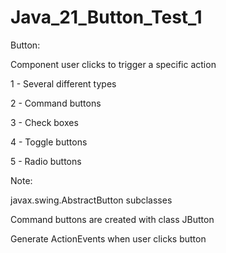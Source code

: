 # Java_21_Button_Test_1

Button:

Component user clicks to trigger a specific action

1 -  Several different types

2 -  Command buttons

3 - Check boxes

4 - Toggle buttons

5 - Radio buttons

Note:

javax.swing.AbstractButton subclasses

Command buttons are created with class JButton

Generate ActionEvents when user clicks button



